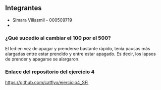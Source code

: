## Integrantes
- Simara Villasmil - 000509719
- 

### ¿Qué sucedio al cambiar el 100 por el 500?
El led en vez de apagar y prenderse bastante rápido, tenía pausas más alargadas entre estar prendido y entre estar apagado. Es decir, los lapsos de prender y apagarse se alargaron.

### Enlace del repositorio del ejercicio 4
https://github.com/catflyx/ejercicio4_SFI